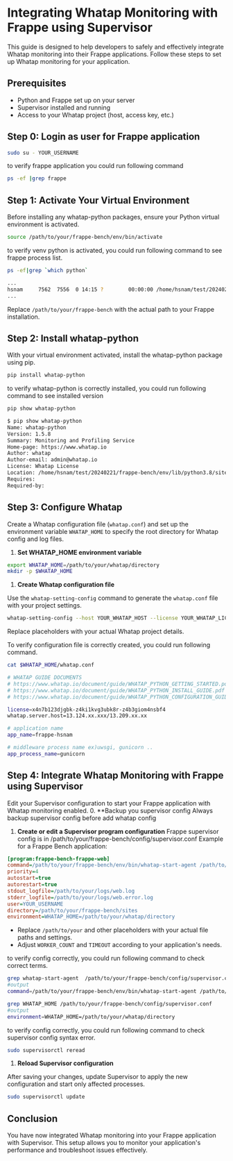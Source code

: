 
# Integrating Whatap Monitoring with Frappe using Supervisor

This guide is designed to help developers to safely and effectively integrate Whatap monitoring into their Frappe applications. Follow these steps to set up Whatap monitoring for your application.

## Prerequisites

- Python and Frappe set up on your server
- Supervisor installed and running
- Access to your Whatap project (host, access key, etc.)

## Step 0: Login as user for Frappe application 
```bash
sudo su - YOUR_USERNAME
```

to verify frappe application you could run following command
```bash
ps -ef |grep frappe
```

## Step 1: Activate Your Virtual Environment

Before installing any whatap-python packages, ensure your Python virtual environment is activated.

```bash
source /path/to/your/frappe-bench/env/bin/activate
```
to verify venv python is activated, you could run following command to see frappe process list. 
```bash
ps -ef|grep `which python`

...
hsnam     7562  7556  0 14:15 ?        00:00:00 /home/hsnam/test/20240221/frappe-bench/env/bin/python3 -m frappe.utils.bench_helper frappe serve --port 8000
...
```

Replace `/path/to/your/frappe-bench` with the actual path to your Frappe installation.

## Step 2: Install whatap-python

With your virtual environment activated, install the whatap-python package using pip.

```bash
pip install whatap-python
```
to verify whatap-python is correctly installed, you could run following command to see installed version
```bash
pip show whatap-python

$ pip show whatap-python
Name: whatap-python
Version: 1.5.8
Summary: Monitoring and Profiling Service
Home-page: https://www.whatap.io
Author: whatap
Author-email: admin@whatap.io
License: Whatap License
Location: /home/hsnam/test/20240221/frappe-bench/env/lib/python3.8/site-packages
Requires:
Required-by:
```
## Step 3: Configure Whatap

Create a Whatap configuration file (`whatap.conf`) and set up the environment variable `WHATAP_HOME` to specify the root directory for Whatap config and log files.

1. **Set WHATAP_HOME environment variable**

```bash
export WHATAP_HOME=/path/to/your/whatap/directory
mkdir -p $WHATAP_HOME
```

1. **Create Whatap configuration file**

Use the `whatap-setting-config` command to generate the `whatap.conf` file with your project settings.

```bash
whatap-setting-config --host YOUR_WHATAP_HOST --license YOUR_WHATAP_LICENSE_KEY --app_name YOUR_APP_NAME --app_process_name gunicorn
```

Replace placeholders with your actual Whatap project details.

To verify configuration file is correctly created, you could run following command.
```bash
cat $WHATAP_HOME/whatap.conf

# WHATAP GUIDE DOCUMENTS
# https://www.whatap.io/document/guide/WHATAP_PYTHON_GETTING_STARTED.pdf
# https://www.whatap.io/document/guide/WHATAP_PYTHON_INSTALL_GUIDE.pdf
# https://www.whatap.io/document/guide/WHATAP_PYTHON_CONFIGURATION_GUIDE.pdf

license=x4n7b123djgbk-z4ki1kvg3ubk8r-z4b3giom4nsbf4
whatap.server.host=13.124.xx.xxx/13.209.xx.xx

# application name
app_name=frappe-hsnam

# middleware process name ex)uwsgi, gunicorn ..
app_process_name=gunicorn
```


## Step 4: Integrate Whatap Monitoring with Frappe using Supervisor

Edit your Supervisor configuration to start your Frappe application with Whatap monitoring enabled.
0. **Backup you supervisor config
Always backup supervisor config before add whatap config   

1. **Create or edit a Supervisor program configuration**
Frappe supervisor config is in /path/to/your/frappe-bench/config/supervisor.conf
Example for a Frappe Bench application:

```ini
[program:frappe-bench-frappe-web]
command=/path/to/your/frappe-bench/env/bin/whatap-start-agent /path/to/your/frappe-bench/env/bin/gunicorn -b 127.0.0.1:8000 -w WORKER_COUNT -t TIMEOUT frappe.app:application --preload
priority=4
autostart=true
autorestart=true
stdout_logfile=/path/to/your/logs/web.log
stderr_logfile=/path/to/your/logs/web.error.log
user=YOUR_USERNAME
directory=/path/to/your/frappe-bench/sites
environment=WHATAP_HOME=/path/to/your/whatap/directory
```

- Replace `/path/to/your` and other placeholders with your actual file paths and settings.
- Adjust `WORKER_COUNT` and `TIMEOUT` according to your application's needs.

to verify config correctly, you could run following command to check correct terms. 

```bash
grep whatap-start-agent  /path/to/your/frappe-bench/config/supervisor.conf
#output
command=/path/to/your/frappe-bench/env/bin/whatap-start-agent /path/to/your/frappe-bench/env/bin/gunicorn -b 127.0.0.1:8000 -w 33 -t 120 frappe.app:application --preload

grep WHATAP_HOME /path/to/your/frappe-bench/config/supervisor.conf
#output
environment=WHATAP_HOME=/path/to/your/whatap/directory
```

to verify config correctly, you could run following command to check supervisor config syntax error. 

```bash
sudo supervisorctl reread
```

1. **Reload Supervisor configuration**

After saving your changes, update Supervisor to apply the new configuration and start only affected processes.

```bash
sudo supervisorctl update
```


## Conclusion

You have now integrated Whatap monitoring into your Frappe application with Supervisor. This setup allows you to monitor your application's performance and troubleshoot issues effectively.

